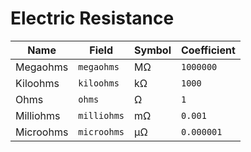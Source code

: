 # Electric Resistance

| Name      | Field       | Symbol | Coefficient |
| --------- | ----------- | ------ | ----------- |
| Megaohms  | `megaohms`  | MΩ     | `1000000`   |
| Kiloohms  | `kiloohms`  | kΩ     | `1000`      |
| Ohms      | `ohms`      | Ω      | `1`         |
| Milliohms | `milliohms` | mΩ     | `0.001`     |
| Microohms | `microohms` | µΩ     | `0.000001`  |
